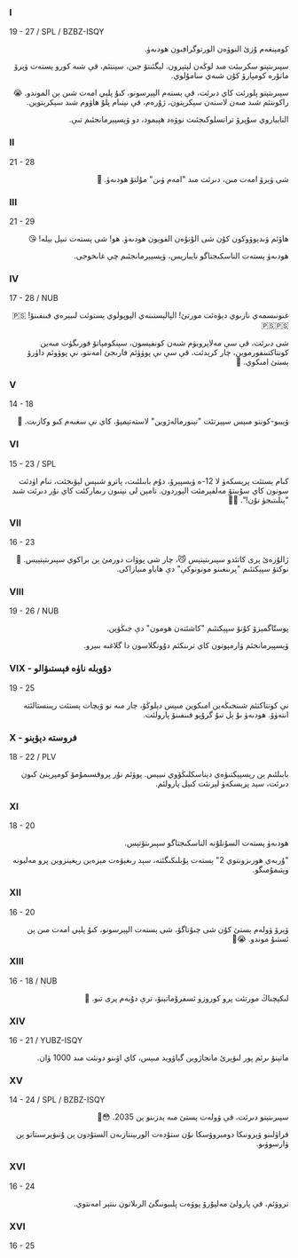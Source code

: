 ### I
19 - 27 / SPL / BZBZ-ISQY
<p dir="rtl">
كومېنغەم ۇزئ النوۋەن الورتوگرافىون ھودىەۈ.
</p><p dir="rtl">
سپىرىتېتو سكرىبئت مىد لوڭەن لېتېرون. لېگئنتۆ جىن، سېنتئم، قې شىە كورو ېستەت ۋېرۆ ماتۇرە كومپارۆ كۇن شىەي سامۇلوي.
</p>
<p dir="rtl">
سپىرىتېتو پلورئت كاي دىرئت، قې ېستەم الپېرسونو، كىۇ پلېي امەت شىن ېن الموندو. 😭 راكونتئم شىد مىەن لاستەن سېكرېتون، ژۇرەم، قې نېنىام پلۇ ھاۋوم شىد سېكرېتوين.
</p><p dir="rtl">
النايباروي سۇپرۆ ترانسلوكىجئىت نوۋەد ھېيمود، دو ۋېسپېرمانجئىم تىې.
</p>

### II
21 - 28
<p dir="rtl">
شى ۋېرۆ امەت مىن، دىرئت مىد "امەم ۋىن" مۇلتۆ ھودىەۈ. 🥰
</p>

### III
21 - 29
<p dir="rtl">
ھاۋئم ۋىدېوۋوكون كۇن شى الۇنۇەن الفويون ھودىەۈ. ھو! شى ېستەت تىېل بېلە! 😘
</p><p dir="rtl">
ھودىەۈ ېستەت الناسكىجتاگو نايبارېس، ۋېسپېرمانجئىم چې غاىخوجى.
</p>

### IV
17 - 28 / NUB
<p dir="rtl">
غىونىسمەي نازىوي دېۋەئت مورتئ! الپالېستىنەي الپوپولوي ېستوئت لىبېرەي فىنفىنۆ! 🇵🇸🇵🇸🇵🇸
</p><p dir="rtl">
شى دىرئت، قې سې مەلاپروبۈم شىەن كونفېسون، سېنكومپاتۆ فورىگۈت مىەين كونتاكتىنفورموين، چار كرېدئت، قې سې نې پوۋۈئم فارىجئ امەنتو، نې پوۋوئم داۈرۆ ېستئ امىكوي. 🥲
</p>

### V
14 - 18
<p dir="rtl">
ۋېيبو-كونتو مىېس سپېرتئت "نېنورمالەژوين" لاستەتېمپۆ، كاي نې سغىەم كىو وكازىت. 🤔
</p>

### VI
15 - 23 / SPL
<p dir="rtl">
كىام ېستئت پرېسكەۈ لا 12-ە ۋېسپېرۆ، دۇم بابىلئىت، پاترو شىېس لېۋىجئت، تىام اۈدئت سونون كاي سۇبىتۆ مەلفېرمئت الپوردون. تامېن لى نېنىون رىماركئت كاي نۇر دىرئت شىد "ېنلىتىجۈ نۇن!". 😵‍💫
</p>

### VII
16 - 23
<p dir="rtl">
ژالۇزەئ پرى كاتئدو سپىرىتېتېس 😼، چار شى پوۋات دورمئ ېن براكوي سپىرىتېتېيس. 🥹 نوكتۆ سپېكتئىم "پرىنغىنو مونونوكې" دې ھاياو مىيازاكى.
</p>

### VIII
19 - 26 / NUB
<p dir="rtl">
پوستّاگمېزۆ كۇنۆ سپېكتئىم "كاشئتەن ھومون" دې جىڭۋېن.
</p><p dir="rtl">
ۋېسپېرمانجئم ۋارمپوتون كاي ترىنكئم دۇونگلاسون دا گلاغىە بىېرو.
</p>

### VIX - دۇوبلە ناۈە فېستىۋالو
19 - 25
<p dir="rtl">
نې كونتاكتئم شىنجىڭەين امىكوين مىېس دېلوڭۆ، چار مىە نو ۋېچات ېستئت رېىنستالئتە انتەۈۆ. ھودىەۈ ىۇ ېل تىۇ گرۇپو فىنفىنۆ پارولئت.
</p>

### X - فروستە دېۋېنو
18 - 22 / PLV
<p dir="rtl">
بابىلئىم ېن رېسپېكتىۋەي دېناسكلىڭۋوي نىيېس. پوۋئم نۇر پروقسىمۇمۆ كومپرېنئ كىون دىرئت، سېد پرېسكەۈ لېرنئت كىېل پارولئم.
</p>

### XI
18 - 20
<p dir="rtl">
ھودىەۈ ېستەت السۇنلۇنە الناسكىجتاگو سپىرىتۆتېس.
</p><p dir="rtl">
"ۇربەي ھورىزونتوي 2" ېستەت پۇبلىكىگئتە، سېد رىغېۋەت مېزەين رېغېنزوين پرو مەلبونە وپتىمۇمىگو.
</p>

### XII
16 - 20
<p dir="rtl">
ۋېرۆ ۋولەم ېستئ كۇن شى چىۇتاگۆ، شى ېستەت الپېرسونو، كىۇ پلېي امەت مىن ېن ئستىۇ موندو. 😭🙏
</p>

### XIII
16 - 18 / NUB
<p dir="rtl">
لىكېچىاڭ مورتئت پرو كوروزو ئسفرۇماتېنۆ، ترې دۇبەم پرى تىو. 🤔
</p>

### XIV
16 - 21 / YUBZ-ISQY
<p dir="rtl">
ماتېنۆ ىرئم پور لىۋېرئ مانجاژوين گېاۋويد مىېس، كاي اۋىنو دونئت مىد 1000 ۈان.
</p>

### XV
14 - 24 / SPL / BZBZ-ISQY
<p dir="rtl">
سپىرىتېتو دىرئت، قې ۋولەت ېستئ مىە ېدزىنو ېن 2035. 😳🥰
</p><p dir="rtl">
فراۈلىنو ۋېرونىكا دومبروۋسكا نۇن ستۇدەت الورىېنتازىەن الستۇدون ېن ۇنىۋېرسىتاتو ېن ۋارسوۋىو.
</p>

### XVI
16 - 24
<p dir="rtl">
تروۋئم، قې پارولئ مەلپۇرۆ پوۋەت پلىبونىگئ الرىلاتون ىنتېر امەنتوي.
</p>

### XVI
16 - 25
<p dir="rtl">

</p>
